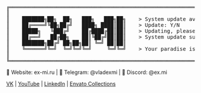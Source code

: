 <pre>
╔════════════════════════════════════════════════════════════════════════════╗
║                                                                            ║
║    ███████╗██╗  ██╗   ███╗   ███╗██╗    > System update available          ║
║    ██╔════╝╚██╗██╔╝   ████╗ ████║██║    > Update: Y/N                      ║
║    █████╗   ╚███╔╝    ██╔████╔██║██║    > Updating, please wait...         ║
║    ██╔══╝   ██╔██╗    ██║╚██╔╝██║██║    > System update successful!        ║
║    ███████╗██╔╝ ██╗██╗██║ ╚═╝ ██║██║                                       ║
║    ╚══════╝╚═╝  ╚═╝╚═╝╚═╝     ╚═╝╚═╝    > Your paradise is just a dream    ║
║                                                                            ║
╚════════════════════════════════════════════════════════════════════════════╝
</pre>
<!--
	# Yes, I am a criminal. My crime is that of curiosity.
	# 💬 Website: ex-mi.ru | 💬 Telegram: @vladexmi | 💬 Discord: @ex.mi
-->
💬 Website: ex-mi.ru | 💬 Telegram: @vladexmi | 💬 Discord: @ex.mi

<a href="https://vk.com/ex_mi" target="_blank">VK</a> | <a href="https://www.youtube.com/@ex_mi" target="_blank">YouTube</a> | <a href="https://www.linkedin.com/in/ex-mi/" target="_blank">LinkedIn</a> | <a href="https://themeforest.net/user/ex_mi/collections" target="_blank">Envato Collections</a>
